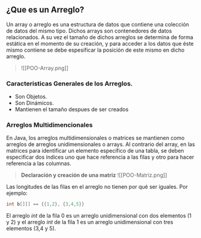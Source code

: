 ## ¿Que es un Arreglo?
Un array o arreglo es una estructura de datos que contiene una colección de datos del mismo tipo. Dichos arrays son contenedores de datos relacionados. A su vez el tamaño de dichos arreglos se determina de forma estática en el momento de su creación, y para acceder a los datos que éste mismo contiene se debe espesificar la posición de este mismo en dicho arreglo.

> ![[POO-Array.png]]

### Caracteristicas Generales de los Arreglos.

- Son Objetos.
- Son Dinámicos.
- Mantienen el tamaño despues de ser creados

### Arreglos Multidimencionales
En Java, los arreglos multidimensionales o matrices se mantienen como arreglos de arreglos unidimensionales o arrays. Al contrario del array, en las matrices para identificar un elemento específico de una tabla, se deben especificar dos índices uno que hace referencia a las filas y otro para hacer referencia a las columnas.

> **Declaración y creación de una matriz**
> ![[POO-Matriz.png]]

Las longitudes de las filas en el arreglo no tienen por qué ser iguales. Por ejemplo:

```java
int b[][] == {{1,2}, {3,4,5}}
```

El arreglo *int* de la fila 0 es un arreglo unidimensional con dos elementos (1 y 2) y el arreglo *int* de la fila 1 es un arreglo unidimensional con tres elementos (3,4 y 5).